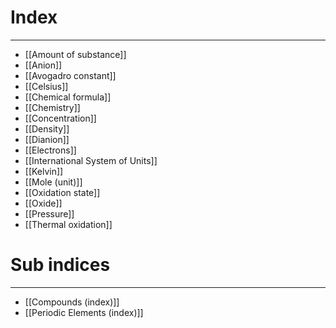 # Index
---
- [[Amount of substance]]
- [[Anion]]
- [[Avogadro constant]]
- [[Celsius]]
- [[Chemical formula]]
- [[Chemistry]]
- [[Concentration]]
- [[Density]]
- [[Dianion]]
- [[Electrons]]
- [[International System of Units]]
- [[Kelvin]]
- [[Mole (unit)]]
- [[Oxidation state]]
- [[Oxide]]
- [[Pressure]]
- [[Thermal oxidation]]

# Sub indices
---
- [[Compounds (index)]]
- [[Periodic Elements (index)]]
